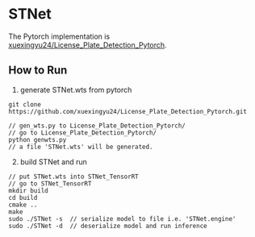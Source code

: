 # STNet

The Pytorch implementation is [xuexingyu24/License_Plate_Detection_Pytorch](https://github.com/xuexingyu24/License_Plate_Detection_Pytorch).

## How to Run

1. generate STNet.wts from pytorch

```
git clone https://github.com/xuexingyu24/License_Plate_Detection_Pytorch.git

// gen_wts.py to License_Plate_Detection_Pytorch/
// go to License_Plate_Detection_Pytorch/
python genwts.py
// a file 'STNet.wts' will be generated.
```

2. build STNet and run

```
// put STNet.wts into STNet_TensorRT
// go to STNet_TensorRT
mkdir build
cd build
cmake ..
make
sudo ./STNet -s  // serialize model to file i.e. 'STNet.engine'
sudo ./STNet -d  // deserialize model and run inference
```

